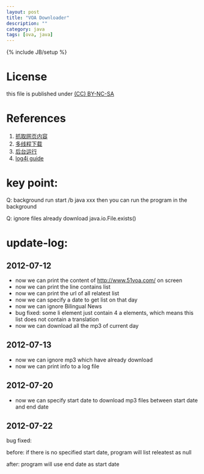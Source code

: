 ```yaml
---
layout: post
title: "VOA Downloader"
description: ""
category: java
tags: [ova, java]
---
```

{% include JB/setup %}
# License
this file is published under [(CC) BY-NC-SA](http://creativecommons.org/licenses/by-nc-sa/3.0/)

# References
1. [抓取网页内容](http://www.zhuoda.org/lunzi/90049.html)
2. [多线程下载](http://www.open-open.com/lib/view/open1330474721046.html)
3. [后台运行](http://www.leeziwong.com/?p=56)
4. [log4j guide](http://www.iteye.com/topic/378077)

# key point:

Q: background run
start /b java xxx
then you can run the program in the background

Q: ignore files already download
java.io.File.exists()

# update-log:

## 2012-07-12
* now we can print the content of http://www.51voa.com/ on screen
* now we can print the line contains list
* now we can print the url of all relatest list
* now we can specify a date to get list on that day
* now we can ignore Bilingual News
* bug fixed: some li element just contain 4 a elements, which means this list does not contain a translation
* now we can download all the mp3 of current day

## 2012-07-13
* now we can ignore mp3 which have already download
* now we can print info to a log file

## 2012-07-20
* now we can specify start date to download mp3 files between start date and end date

## 2012-07-22
bug fixed:

before: if there is no specified start date, program will list releatest as null

after: program will use end date as start date
